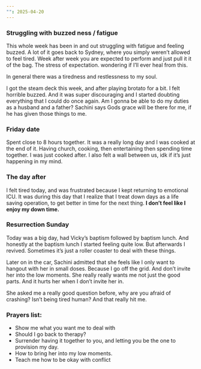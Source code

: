 ```yaml
---
"": 2025-04-20
---
```

### Struggling with buzzed ness / fatigue

This whole week has been in and out struggling with fatigue and feeling buzzed. A lot of it goes back to Sydney, where you simply weren’t allowed to feel tired. Week after week you are expected to perform and just pull it it of the bag. The stress of expectation. wondering if I’ll ever heal from this.

In general there was a tiredness and restlessness to my soul.

I got the steam deck this week, and after playing brotato for a bit. I felt horrible buzzed. And it was super discouraging and I started doubting everything that I could do once again. Am I gonna be able to do my duties as a husband and a father? Sachini says Gods grace will be there for me, if he has given those things to me.

### Friday date

Spent close to 8 hours together. It was a really long day and I was cooked at the end of it. Having church, cooking, then entertaining then spending time together. I was just cooked after. I also felt a wall between us, idk if it’s just happening in my mind.

### The day after

I felt tired today, and was frustrated because I kept returning to emotional ICU. It was during this day that I realize that I treat down days as a life saving operation, to get better in time for the next thing. **I don’t feel like I enjoy my down time.**

### Resurrection Sunday

Today was a big day, had Vicky’s baptism followed by baptism lunch. And honestly at the baptism lunch I started feeling quite low. But afterwards I revived. Sometimes it’s just a roller coaster to deal with these things.

Later on in the car, Sachini admitted that she feels like I only want to hangout with her in small doses. Because I go off the grid. And don’t invite her into the low moments. She really really wants me not just the good parts. And it hurts her when I don’t invite her in.

She asked me a really good question before, why are you afraid of crashing? Isn’t being tired human? And that really hit me.

  

### Prayers list:

- Show me what you want me to deal with
- Should I go back to therapy?
- Surrender having it together to you, and letting you be the one to provision my day.
- How to bring her into my low moments.
- Teach me how to be okay with conflict